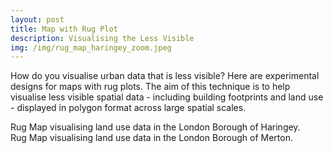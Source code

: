 ```yaml
---
layout: post
title: Map with Rug Plot
description: Visualising the Less Visible
img: /img/rug_map_haringey_zoom.jpeg
---
```

  
How do you visualise urban data that is less visible? Here are experimental designs for maps with rug plots. The aim of this technique is to help visualise less visible spatial data - including building footprints and land use - displayed in polygon format across large spatial scales.

<div class="col">
	<img class="col" src="{{ site.baseurl }}/img/rug_map_haringey.jpeg" alt="" title=""/>
</div>

<div class="col three caption">
	Rug Map visualising land use data in the London Borough of Haringey.
</div>

<div class="col">
	<img class="col" src="{{ site.baseurl }}/img/rug_map_merton.jpeg" alt="" title=""/>
</div>

<div class="col three caption">
	Rug Map visualising land use data in the London Borough of Merton.
</div>
